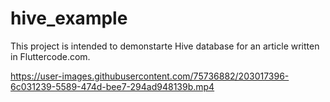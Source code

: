 # hive_example

This project is intended to demonstarte Hive database for an article written in Fluttercode.com.


https://user-images.githubusercontent.com/75736882/203017396-6c031239-5589-474d-bee7-294ad948139b.mp4

